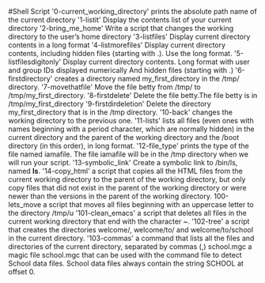 #Shell Script
'0-current_working_directory' prints the absolute path name of the current directory
'1-listit' Display the contents list of your current directory
'2-bring_me_home' Write a script that changes the working directory to the user’s home directory
'3-listfiles' Display current directory contents in a long format
'4-listmorefiles' Display current directory contents, including hidden files (starting with .). Use the long format.
'5-listfilesdigitonly' Display current directory contents. Long format with user and group IDs displayed numerically And hidden files (starting with .)
'6-firstdirectory' creates a directory named my_first_directory in the /tmp/ directory.
'7-movethatfile' Move the file betty from /tmp/ to /tmp/my_first_directory.
'8-firstdelete' Delete the file betty.The file betty is in /tmp/my_first_directory
'9-firstdirdeletion' Delete the directory my_first_directory that is in the /tmp directory.
'10-back' changes the working directory to the previous one.
'11-lists' lists all files (even ones with names beginning with a period character, which are normally hidden) in the current directory and the parent of the working directory and the /boot directory (in this order), in long format.
'12-file_type' prints the type of the file named iamafile. The file iamafile will be in the /tmp directory when we will run your script.
'13-symbolic_link' Create a symbolic link to /bin/ls, named __ls__. 
'14-copy_html' a script that copies all the HTML files from the current working directory to the parent of the working directory, but only copy files that did not exist in the parent of the working directory or were newer than the versions in the parent of the working directory.
100-lets_move a script that moves all files beginning with an uppercase letter to the directory /tmp/u
'101-clean_emacs' a script that deletes all files in the current working directory that end with the character ~.
'102-tree' a script that creates the directories welcome/, welcome/to/ and welcome/to/school in the current directory.
'103-commas' a command that lists all the files and directories of the current directory, separated by commas (,)
school.mgc a magic file school.mgc that can be used with the command file to detect School data files. School data files always contain the string SCHOOL at offset 0.

